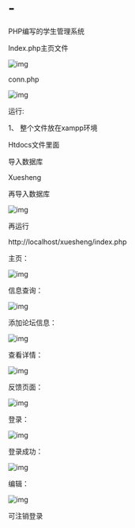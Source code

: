# -
PHP编写的学生管理系统


Index.php主页文件

![img](file:///C:/Users/xyd/AppData/Local/Temp/msohtmlclip1/01/clip_image001.png)

conn.php

![img](file:///C:/Users/xyd/AppData/Local/Temp/msohtmlclip1/01/clip_image002.png)

运行:

1、  整个文件放在xampp环境

Htdocs文件里面

导入数据库

Xuesheng

再导入数据库

![img](file:///C:/Users/xyd/AppData/Local/Temp/msohtmlclip1/01/clip_image003.png)

再运行

http://localhost/xuesheng/index.php

 

 

主页：

![img](file:///C:/Users/xyd/AppData/Local/Temp/msohtmlclip1/01/clip_image005.jpg)

 

信息查询：

![img](file:///C:/Users/xyd/AppData/Local/Temp/msohtmlclip1/01/clip_image007.jpg)

 

添加论坛信息：

![img](file:///C:/Users/xyd/AppData/Local/Temp/msohtmlclip1/01/clip_image009.jpg)

查看详情：

![img](file:///C:/Users/xyd/AppData/Local/Temp/msohtmlclip1/01/clip_image011.jpg)

 

反馈页面：

![img](file:///C:/Users/xyd/AppData/Local/Temp/msohtmlclip1/01/clip_image013.jpg)

 

登录：

![img](file:///C:/Users/xyd/AppData/Local/Temp/msohtmlclip1/01/clip_image014.png)

登录成功：

![img](file:///C:/Users/xyd/AppData/Local/Temp/msohtmlclip1/01/clip_image015.png)

编辑：

![img](file:///C:/Users/xyd/AppData/Local/Temp/msohtmlclip1/01/clip_image017.jpg)

可注销登录
